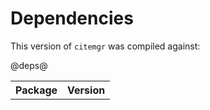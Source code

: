 # Dependencies #


This version of `citemgr` was compiled against:

<table>
<tr><th>Package</th><th>Version</th></tr>
@deps@	
</table>